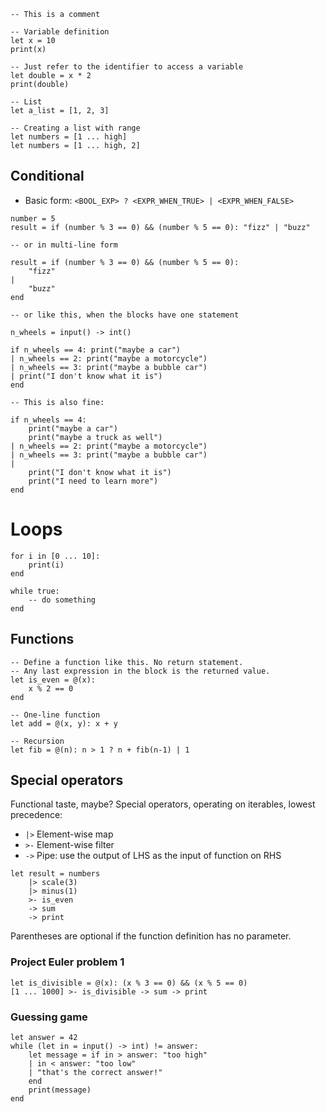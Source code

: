 
```
-- This is a comment

-- Variable definition
let x = 10
print(x)

-- Just refer to the identifier to access a variable
let double = x * 2
print(double)

-- List
let a_list = [1, 2, 3]

-- Creating a list with range
let numbers = [1 ... high]
let numbers = [1 ... high, 2]

```

## Conditional
- Basic form: `<BOOL_EXP> ? <EXPR_WHEN_TRUE> | <EXPR_WHEN_FALSE>`
```
number = 5
result = if (number % 3 == 0) && (number % 5 == 0): "fizz" | "buzz" 

-- or in multi-line form

result = if (number % 3 == 0) && (number % 5 == 0):
    "fizz"
| 
    "buzz" 
end

-- or like this, when the blocks have one statement

n_wheels = input() -> int()

if n_wheels == 4: print("maybe a car")
| n_wheels == 2: print("maybe a motorcycle")
| n_wheels == 3: print("maybe a bubble car")
| print("I don't know what it is")
end

-- This is also fine:

if n_wheels == 4: 
    print("maybe a car")
    print("maybe a truck as well")
| n_wheels == 2: print("maybe a motorcycle")
| n_wheels == 3: print("maybe a bubble car")
|
    print("I don't know what it is")
    print("I need to learn more")
end
```

# Loops
```
for i in [0 ... 10]:
    print(i)    
end

while true:
    -- do something
end
```

## Functions
```
-- Define a function like this. No return statement.
-- Any last expression in the block is the returned value.
let is_even = @(x):
    x % 2 == 0
end

-- One-line function
let add = @(x, y): x + y

-- Recursion
let fib = @(n): n > 1 ? n + fib(n-1) | 1
```

## Special operators
Functional taste, maybe?
Special operators, operating on iterables, lowest precedence:
- `|>` Element-wise map
- `>-` Element-wise filter
- `->` Pipe: use the output of LHS as the input of function on RHS
```
let result = numbers
    |> scale(3)
    |> minus(1)
    >- is_even
    -> sum
    -> print
```

Parentheses are optional if the function definition has no parameter.

### Project Euler problem 1
```
let is_divisible = @(x): (x % 3 == 0) && (x % 5 == 0)
[1 ... 1000] >- is_divisible -> sum -> print
```

### Guessing game
```
let answer = 42
while (let in = input() -> int) != answer:
    let message = if in > answer: "too high"
    | in < answer: "too low"
    | "that's the correct answer!"
    end
    print(message)
end
```